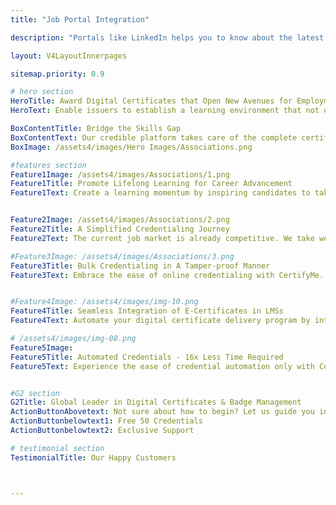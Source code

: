 ```yaml
---
title: "Job Portal Integration"

description: "Portals like LinkedIn helps you to know about the latest job opportunities depending on the skills acquired"

layout: V4LayoutInnerpages

sitemap.priority: 0.9

# hero section
HeroTitle: Award Digital Certificates that Open New Avenues for Employment
HeroText: Enable issuers to establish a learning environment that not only impels students to learn but also meets their ultimate goal, of landing a suitable job.

BoxContentTitle: Bridge the Skills Gap
BoxContentText: Our credible platform takes care of the complete certification process and also comes with an integrated career-advancing tool to promote student employability. Stand out in the competition by quickly identifying the opportunities available relevant to your credentials.
BoxImage: /assets4/images/Hero Images/Associations.png

#features section
Feature1Image: /assets4/images/Associations/1.png
Feature1Title: Promote Lifelong Learning for Career Advancement
Feature1Text: Create a learning momentum by inspiring candidates to take new courses that open new opportunities. No need to search all over the internet for relevant openings. Simply visit our job integration portal to access the featured open positions.


Feature2Image: /assets4/images/Associations/2.png
Feature2Title: A Simplified Credentialing Journey
Feature2Text: The current job market is already competitive. We take weight off your shoulders by integrating a streamlined job search process in our comprehensive digital credentialing platform. Enjoy an all-in-one experience.

#Feature3Image: /assets4/images/Associations/3.png
Feature3Title: Bulk Credentialing in A Tamper-proof Manner
Feature3Text: Embrace the ease of online credentialing with CertifyMe. Press a single button and automatically send your certificates & badges to all recipients. Simplify the process of providing a ‘seal of approval’ to learners & members to progress their careers.


#Feature4Image: /assets4/images/img-10.png
Feature4Title: Seamless Integration of E-Certificates in LMSs
Feature4Text: Automate your digital certificate delivery program by integrating us into your existing learning management systems following a no-code integration process. Effortlessly manage your recipient data without the worry of data theft.

# /assets4/images/img-08.png
Feature5Image:
Feature5Title: Automated Credentials - 16x Less Time Required
Feature5Text: Experience the ease of credential automation only with CertifyMe. Quick delivery and tracking of as many credentials as you issue. Don’t be in the dark anymore about the future of credentials offered by you - track them down whenever you want, wherever you want.<br> Integrate us into your learning management system (LMSs) for a simplified yet effective credential management solution.


#G2 section
G2Title: Global Leader in Digital Certificates & Badge Management
ActionButtonAbovetext: Not sure about how to begin? Let us guide you in the right direction!
ActionButtonbelowtext1: Free 50 Credentials
ActionButtonbelowtext2: Exclusive Support

# testimonial section
TestimonialTitle: Our Happy Customers



---
```

